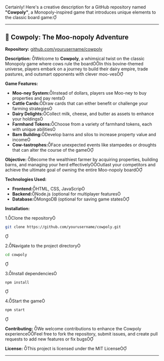 Certainly! Here's a creative description for a GitHub repository named **"Cowpoly"**, a Monopoly-inspired game that introduces unique elements to the classic board game:

---

## 🐄 Cowpoly: The Moo-nopoly Adventure

**Repository:** [github.com/yourusername/cowpoly](#)

**Description:**
Welcome to **Cowpoly**, a whimsical twist on the classic Monopoly game where cows rule the boardIn this bovine-themed universe, players embark on a journey to build their dairy empire, trade pastures, and outsmart opponents with clever moo-ves

**Game Features:**

- **Moo-ney System:**Instead of dollars, players use Moo-ney to buy properties and pay rents
- **Cattle Cards:**Draw cards that can either benefit or challenge your farming strategies
- **Dairy Delights:**Collect milk, cheese, and butter as assets to enhance your holdings
- **Farmhand Tokens:**Choose from a variety of farmhand tokens, each with unique abilities
- **Barn Building:**Develop barns and silos to increase property value and income
- **Cow-tastrophes:**Face unexpected events like stampedes or droughts that can alter the course of the game

**Objective:**
Become the wealthiest farmer by acquiring properties, building barns, and managing your herd effectivelyOutlast your competitors and achieve the ultimate goal of owning the entire Moo-nopoly board

**Technologies Used:**

- **Frontend:**HTML, CSS, JavaScrip
- **Backend:**Node.js (optional for multiplayer features
- **Database:**MongoDB (optional for saving game states

**Installation:**

1.Clone the repository
   ```bash
   git clone https://github.com/yourusername/cowpoly.git
   ```


2.Navigate to the project directory
   ```bash
   cd cowpoly
   ```


3.Install dependencies
   ```bash
   npm install
   ```


4.Start the game
   ```bash
   npm start
   ```


**Contributing:**
We welcome contributions to enhance the Cowpoly experienceFeel free to fork the repository, submit issues, and create pull requests to add new features or fix bugs

**License:**
This project is licensed under the MIT License

--- 